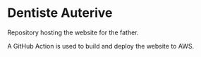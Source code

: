 # Dentiste Auterive

Repository hosting the website for the father.

A GitHub Action is used to build and deploy the website to AWS.
